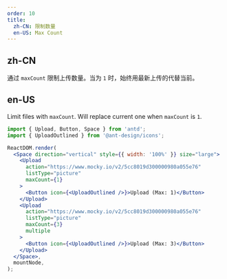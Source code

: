 ```yaml
---
order: 10
title:
  zh-CN: 限制数量
  en-US: Max Count
---
```


## zh-CN

通过 `maxCount` 限制上传数量。当为 `1` 时，始终用最新上传的代替当前。

## en-US

Limit files with `maxCount`. Will replace current one when `maxCount` is `1`.

```jsx
import { Upload, Button, Space } from 'antd';
import { UploadOutlined } from '@ant-design/icons';

ReactDOM.render(
  <Space direction="vertical" style={{ width: '100%' }} size="large">
    <Upload
      action="https://www.mocky.io/v2/5cc8019d300000980a055e76"
      listType="picture"
      maxCount={1}
    >
      <Button icon={<UploadOutlined />}>Upload (Max: 1)</Button>
    </Upload>
    <Upload
      action="https://www.mocky.io/v2/5cc8019d300000980a055e76"
      listType="picture"
      maxCount={3}
      multiple
    >
      <Button icon={<UploadOutlined />}>Upload (Max: 3)</Button>
    </Upload>
  </Space>,
  mountNode,
);
```
